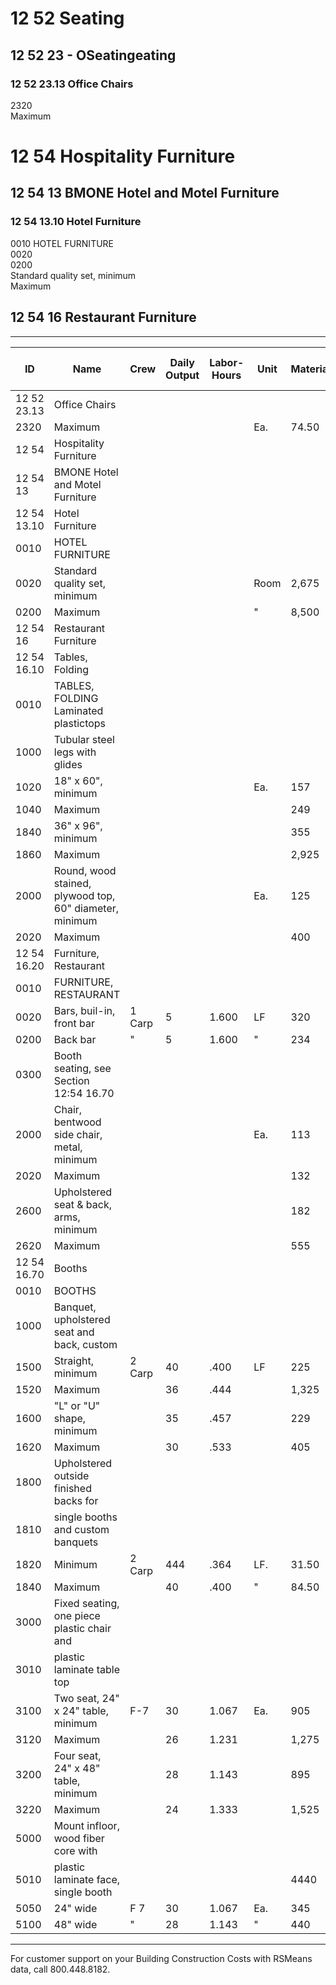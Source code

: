 # 12 52 Seating

## 12 52 23 - OSeatingeating

### 12 52 23.13 Office Chairs

2320  
Maximum

# 12 54 Hospitality Furniture

## 12 54 13 BMONE Hotel and Motel Furniture

### 12 54 13.10 Hotel Furniture

0010 HOTEL FURNITURE  
0020  
0200  
Standard quality set, minimum  
Maximum

## 12 54 16 Restaurant Furniture

---

| ID         | Name                                                                 | Crew    | Daily Output | Labor-Hours | Unit | Material | Labor | Equipment | Total | Total Incl O&P |
|------------|----------------------------------------------------------------------|---------|--------------|-------------|------|----------|-------|-----------|-------|----------------|
| 12 52 23.13| Office Chairs                                                        |         |              |             |      |          |       |           |       |                |
| 2320       | Maximum                                                              |         |              |             | Ea.  | 74.50    |       |           | 74.50 | 82             |
| 12 54      | Hospitality Furniture                                                |         |              |             |      |          |       |           |       |                |
| 12 54 13   | BMONE Hotel and Motel Furniture                                      |         |              |             |      |          |       |           |       |                |
| 12 54 13.10| Hotel Furniture                                                      |         |              |             |      |          |       |           |       |                |
| 0010       | HOTEL FURNITURE                                                      |         |              |             |      |          |       |           |       |                |
| 0020       | Standard quality set, minimum                                        |         |              |             |Room  | 2,675    |       |           |2,675  |2,925           |
| 0200       | Maximum                                                              |         |              |             | "    | 8,500    |       |           |8,500  |9,350           |
| 12 54 16   | Restaurant Furniture                                                 |         |              |             |      |          |       |           |       |                |
| 12 54 16.10| Tables, Folding                                                      |         |              |             |      |          |       |           |       |                |
| 0010       | TABLES, FOLDING Laminated plastictops                                |         |              |             |      |          |       |           |       |                |
| 1000       | Tubular steel legs with glides                                       |         |              |             |      |          |       |           |       |                |
| 1020       | 18" x 60", minimum                                                   |         |              |             | Ea.  | 157      |       |           |157    |172             |
| 1040       | Maximum                                                              |         |              |             |      | 249      |       |           |249    |274             |
| 1840       | 36" x 96", minimum                                                   |         |              |             |      | 355      |       |           |355    |390             |
| 1860       | Maximum                                                              |         |              |             |      |2,925     |       |           |2,925  |3,200           |
| 2000       | Round, wood stained, plywood top, 60" diameter, minimum              |         |              |             | Ea.  | 125      |       |           |125    |137             |
| 2020       | Maximum                                                              |         |              |             |      | 400      |       |           |400    |445             |
| 12 54 16.20| Furniture, Restaurant                                                |         |              |             |      |          |       |           |       |                |
| 0010       | FURNITURE, RESTAURANT                                                |         |              |             |      |          |       |           |       |                |
| 0020       | Bars, buil-in, front bar                                             |1 Carp   | 5            | 1.600       | LF   | 320      | 905   |           |410    |490             |
| 0200       | Back bar                                                             | "       | 5            | 1.600       | "    | 234      | 90    |           |324    |390             |
| 0300       | Booth seating, see Section 12:54 16.70                               |         |              |             |      |          |       |           |       |                |
| 2000       | Chair, bentwood side chair, metal, minimum                           |         |              |             | Ea.  | 113      |       |           |113    |124             |
| 2020       | Maximum                                                              |         |              |             |      | 132      |       |           |132    |146             |
| 2600       | Upholstered seat & back, arms, minimum                               |         |              |             |      | 182      |       |           |182    |200             |
| 2620       | Maximum                                                              |         |              |             |      | 555      |       |           |555    |610             |
| 12 54 16.70| Booths                                                               |         |              |             |      |          |       |           |       |                |
| 0010       | BOOTHS                                                               |         |              |             |      |          |       |           |       |                |
| 1000       | Banquet, upholstered seat and back, custom                           |         |              |             |      |          |       |           |       |                |
| 1500       | Straight, minimum                                                    |2 Carp   | 40           | .400        | LF   | 225      |22.50  |           |247.50 |281             |
| 1520       | Maximum                                                              |         | 36           | .444        |      |1,325     |25     |           |1,350  |1,475           |
| 1600       | "L" or "U" shape, minimum                                            |         | 35           | .457        |      |229       |25.50  |           |254.50 |291             |
| 1620       | Maximum                                                              |         | 30           | .533        |      |405       |30     |           |435    |495             |
| 1800       | Upholstered outside finished backs for                               |         |              |             |      |          |       |           |       |                |
| 1810       | single booths and custom banquets                                    |         |              |             |      |          |       |           |       |                |
| 1820       | Minimum                                                              |2 Carp   | 444          | .364        | LF.  |31.50     |20.50  |           |52     |65              |
| 1840       | Maximum                                                              |         | 40           | .400        | "    |84.50     |22.50  |           |107    |127             |
| 3000       | Fixed seating, one piece plastic chair and                           |         |              |             |      |          |       |           |       |                |
| 3010       | plastic laminate table top                                           |         |              |             |      |          |       |           |       |                |
| 3100       | Two seat, 24" x 24" table, minimum                                   |F-7      | 30           | 1.067       | Ea.  |905       |54.50  |           |959.50 |1,075           |
| 3120       | Maximum                                                              |         | 26           | 1.231       |      |1,275     |62.50  |           |1,337.50|1,525          |
| 3200       | Four seat, 24" x 48" table, minimum                                  |         | 28           | 1.143       |      |895       |58     |           |953    |1,075           |
| 3220       | Maximum                                                              |         | 24           | 1.333       |      |1,525     |68     |           |1,593  |1,775           |
| 5000       | Mount infloor, wood fiber core with                                  |         |              |             |      |          |       |           |       |                |
| 5010       | plastic laminate face, single booth                                  |         |              |             |      |4440      |       |           |       |                |
| 5050       | 24" wide                                                             |F 7      | 30           | 1.067       | Ea.  |345       |54.50  |           |399.50 |460             |
| 5100       | 48" wide                                                             | "       | 28           | 1.143       | "    |440       |58     |           |498    |570             |

---

For customer support on your Building Construction Costs with RSMeans data, call 800.448.8182.